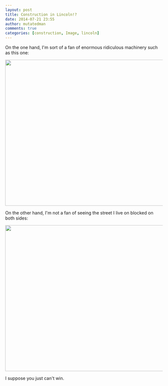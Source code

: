 ```yaml
---
layout: post
title: Construction in Lincoln!?
date: 2014-07-21 23:55
author: mutatedman
comments: true
categories: [construction, Image, lincoln]
---
```

On the one hand, I'm sort of a fan of enormous ridiculous machinery such as this one:

<a href="https://samuelthomaservin.files.wordpress.com/2014/07/img_20140721_075708_594.jpg"><img class="alignnone wp-image-440 size-large" src="http://samuelthomaservin.files.wordpress.com/2014/07/img_20140721_075708_594.jpg?w=830" alt="" width="830" height="466" /></a>

On the other hand, I'm not a fan of seeing the street I live on blocked on both sides:

<a href="https://samuelthomaservin.files.wordpress.com/2014/07/img_20140721_173952_885.jpg"><img class="alignnone wp-image-442 size-large" src="http://samuelthomaservin.files.wordpress.com/2014/07/img_20140721_173952_885.jpg?w=830" alt="" width="830" height="466" /></a>

I suppose you just can't win.
